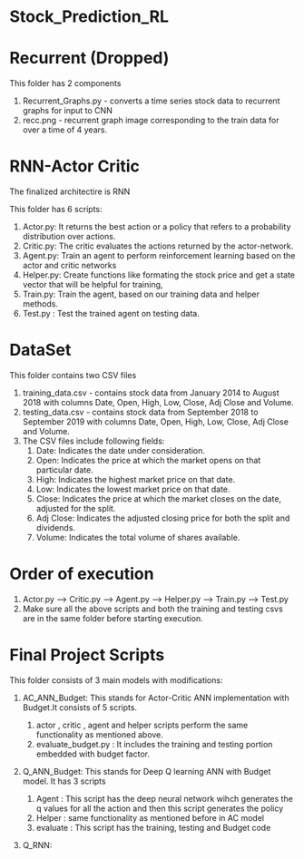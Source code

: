 # Stock_Prediction_RL
# Recurrent (Dropped) 
This folder has 2 components
1. Recurrent_Graphs.py - converts a time series stock data to recurrent graphs for input to CNN 
2. recc.png - recurrent graph image corresponding to the train data for over a time of 4 years.


# RNN-Actor Critic

The finalized architectire is RNN

This folder has 6 scripts:
1. Actor.py: It returns the best action or a policy that refers to a probability distribution over actions.
2. Critic.py: The critic evaluates the actions returned by the actor-network.
3. Agent.py: Train an agent to perform reinforcement learning based on the actor and critic networks
4. Helper.py: Create functions like formating the stock price and get a state vector that will be helpful for training,
5. Train.py: Train the agent, based on our training data and helper methods.
6. Test.py : Test the trained agent on testing data.


# DataSet
This folder contains two CSV files 
1. training_data.csv - contains stock data from January 2014 to August 2018 with columns Date, Open, High, Low, Close, Adj Close and Volume.
2. testing_data.csv - contains stock data from September 2018 to September 2019 with columns Date, Open, High, Low, Close, Adj Close and Volume.
3. The CSV files include following fields:
   1. Date: Indicates the date under consideration.
   2. Open: Indicates the price at which the market opens on that particular date.
   3. High: Indicates the highest market price on that date.
   4. Low: Indicates the lowest market price on that date.
   5. Close: Indicates the price at which the market closes on the date, adjusted for the split.
   6. Adj Close: Indicates the adjusted closing price for both the split and dividends.
   7. Volume: Indicates the total volume of shares available.

# Order of execution
1. Actor.py --> Critic.py --> Agent.py --> Helper.py --> Train.py --> Test.py 
2. Make sure all the above scripts and both the training and testing csvs are in the same folder before starting execution. 

# Final Project Scripts
This folder consists of 3 main models with modifications:
1. AC_ANN_Budget: This stands for Actor-Critic ANN implementation with Budget.It consists of 5 scripts.
   1. actor , critic , agent and helper scripts perform the same functionality as mentioned above.
   2. evaluate_budget.py : It includes the training and testing portion embedded with budget factor.
   
2. Q_ANN_Budget: This stands for Deep Q learning ANN with Budget model. It has 3 scripts
   1. Agent : This script has the deep neural network wihch generates the q values for all the action and then this script generates the policy  
   2. Helper : same functionality as mentioned before in AC model
   3. evaluate : This script has the training, testing and Budget code  
3. Q_RNN:
